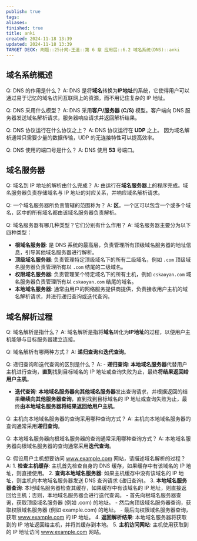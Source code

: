 ```yaml
---
publish: true
tags: 
aliases: 
finished: true
title: anki
created: 2024-11-18 13:39
updated: 2024-11-18 13:39
TARGET DECK: 刷题::25计网-王道::第 6 章 应用层::6.2 域名系统(DNS)::anki
---
```

## 域名系统概述

Q: DNS 的作用是什么？
A: DNS 是将**域名**转换为**IP地址**的系统，它使得用户可以通过易于记忆的域名访问互联网上的资源，而不用记住复杂的 IP 地址。
<!--ID: 1723805334900-->

Q: DNS 采用什么模型？
A: DNS 采用**客户/服务器 (C/S)** 模型。客户端向 DNS 服务器发送域名解析请求，服务器响应请求并返回解析结果。
<!--ID: 1723805334909-->

Q: DNS 协议运行在什么协议之上？
A: DNS 协议运行在 **UDP** 之上。 因为域名解析通常只需要少量的数据传输，UDP 的无连接特性可以提高效率。
<!--ID: 1723805334914-->

Q: DNS 使用的端口号是什么？
A: DNS 使用 **53** 号端口。
<!--ID: 1723805334919-->

## 域名服务器

Q: 域名到 IP 地址的解析由什么完成？
A: 由运行在**域名服务器**上的程序完成。域名服务器负责存储域名与 IP 地址的对应关系，并响应域名解析请求。
<!--ID: 1723805334924-->

Q: 一个域名服务器所负责管辖的范围称为？
A: **区**。一个区可以包含一个或多个域名，区中的所有域名都由该域名服务器负责解析。
<!--ID: 1723805334930-->

Q: 域名服务器有哪几种类型？它们分别有什么作用？
A: 域名服务器主要分为以下四种类型：
  - **根域名服务器**: 是 DNS 系统的最高层，负责管理所有顶级域名服务器的地址信息，引导其他域名服务器进行解析。
  - **顶级域名服务器**: 负责管理特定顶级域名下的所有二级域名，例如 `.com` 顶级域名服务器负责管理所有以 `.com` 结尾的二级域名。
  - **权限域名服务器**: 负责管理某个特定域名下的所有主机，例如 `cskaoyan.com` 域名服务器负责管理所有以 `cskaoyan.com` 结尾的域名。
  - **本地域名服务器**: 通常由用户的网络服务提供商提供，负责接收用户主机的域名解析请求，并进行递归查询或迭代查询。
<!--ID: 1723805334935-->

## 域名解析过程

Q: 域名解析是指什么？
A: 域名解析是指将**域名**转化为**IP地址**的过程，以便用户主机能够与目标服务器建立连接。
<!--ID: 1723805334940-->

Q: 域名解析有哪两种方式？
A: **递归查询**和**迭代查询**。
<!--ID: 1723805334945-->

Q: 递归查询和迭代查询的区别是什么？
A: - **递归查询**: **本地域名服务器**代替用户主机进行查询，**直到**找到目标域名的 IP 地址或查询失败为止，最终**将结果返回给用户主机**。
- **迭代查询**: **本地域名服务器向其他域名服务器**发出查询请求，并根据返回的结果**继续向其他服务器查询**，直到找到目标域名的 IP 地址或查询失败为止，最终**由本地域名服务器将结果返回给用户主机**。
<!--ID: 1723805334950-->

Q: 主机向本地域名服务器的查询采用哪种查询方式？
A: 主机向本地域名服务器的查询通常采用**递归查询**。
<!--ID: 1723805334956-->

Q: 本地域名服务器向根域名服务器的查询通常采用哪种查询方式？
A: 本地域名服务器向根域名服务器的查询通常采用**迭代查询**。
<!--ID: 1723805334961-->

Q: 假设用户主机想要访问 www.example.com 网站，请描述域名解析的过程？
A: 1. **检查主机缓存**: 主机首先检查自身的 DNS 缓存，如果缓存中有该域名的 IP 地址，则直接使用。
2. **查询本地域名服务器**: 如果主机缓存中没有该域名的 IP 地址，则主机向本地域名服务器发送 DNS 查询请求 (递归查询)。
3. **本地域名服务器查询**: 本地域名服务器检查其缓存，如果缓存中有该域名的 IP 地址，则直接返回给主机；否则，本地域名服务器会进行迭代查询。
    - 首先向根域名服务器查询，获取顶级域名服务器 (例如 .com) 的地址。
    - 然后向顶级域名服务器查询，获取权限域名服务器 (例如 example.com) 的地址。
    - 最后向权限域名服务器查询，获取 www.example.com 的 IP 地址。
4. **返回解析结果**: 本地域名服务器将获取到的 IP 地址返回给主机，并将其缓存到本地。
5. **主机访问网站**: 主机使用获取到的 IP 地址访问 www.example.com 网站。
<!--ID: 1723805334966-->

